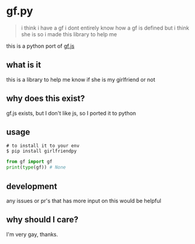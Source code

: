 # gf.py

> i think i have a gf i dont entirely know how a gf is defined but i think she is so i made this library to help me


this is a python port of [gf.js](https://github.com/mintexists/gf.js)

## what is it
this is a library to help me know if she is my girlfriend or not

## why does this exist?
gf.js exists, but I don't like js, so I ported it to python

## usage
```shell
# to install it to your env
$ pip install girlfriendpy
```
```python
from gf import gf
print(type(gf)) # None
```

## development
any issues or pr's that has more input on this would be helpful

## why should I care?
I'm very gay, thanks.